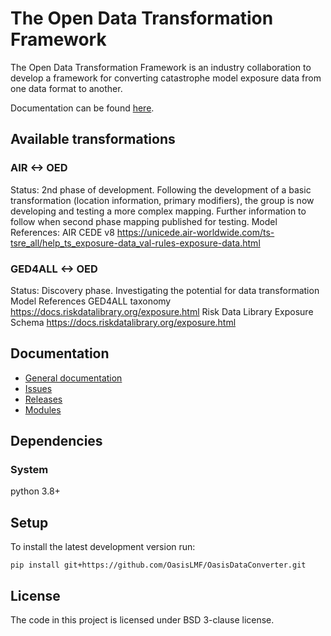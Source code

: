 # The Open Data Transformation Framework

The Open Data Transformation Framework is an industry collaboration to develop a framework for converting catastrophe model exposure data from one data format to another. 

Documentation can be found [here](https://oasislmf.github.io/OpenDataTransform/).


## Available transformations
### AIR <-> OED
Status: 2nd phase of development. Following the development of a basic transformation (location information, primary modifiers), the group is now developing and testing a more complex mapping. Further information to follow when second phase mapping published for testing.
Model References: 
AIR CEDE v8 https://unicede.air-worldwide.com/ts-tsre_all/help_ts_exposure-data_val-rules-exposure-data.html

### GED4ALL <-> OED
Status: Discovery phase. Investigating the potential for data transformation
Model References 
GED4ALL taxonomy https://docs.riskdatalibrary.org/exposure.html
Risk Data Library Exposure Schema https://docs.riskdatalibrary.org/exposure.html



## Documentation
* <a href="https://oasislmf.github.io/OpenDataTransform/">General documentation</a>
* <a href="https://github.com/OasisLMF/OpenDataTransform/issues">Issues</a>
* <a href="https://github.com/OasisLMF/OpenDataTransform/releases">Releases</a>
* <a href="https://oasislmf.github.io/OpenDataTransform/package/converter/index.html">Modules</a>


## Dependencies

### System

python 3.8+

## Setup

To install the latest development version run:

```
pip install git+https://github.com/OasisLMF/OasisDataConverter.git
```


## License

The code in this project is licensed under BSD 3-clause license.
